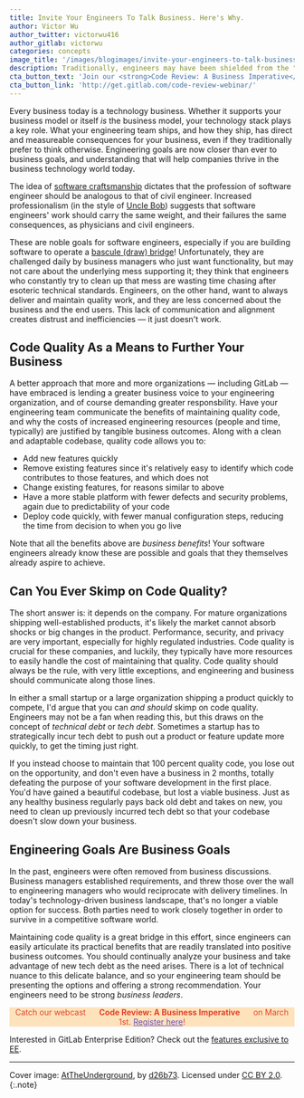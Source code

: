 ```yaml
---
title: Invite Your Engineers To Talk Business. Here's Why.
author: Victor Wu
author_twitter: victorwu416
author_gitlab: victorwu
categories: concepts
image_title: '/images/blogimages/invite-your-engineers-to-talk-business-heres-why.jpg'
description: Traditionally, engineers may have been shielded from the "business parts" of the organization. In today's technology landscape, that's no longer a viable option.
cta_button_text: 'Join our <strong>Code Review: A Business Imperative</strong> webcast live!'
cta_button_link: 'http://get.gitlab.com/code-review-webinar/'
---
```


Every business today is a technology business. Whether it supports your business model or itself _is_ the business model, your technology stack plays a key role. What your engineering team ships, and how they ship, has direct and measureable consequences for your business, even if they traditionally prefer to think otherwise. Engineering goals are now closer than ever to business goals, and understanding that will help companies thrive in the business technology world today. 

<!-- more -->

The idea of [software craftsmanship](https://en.wikipedia.org/wiki/Software_craftsmanship) dictates that the profession of software engineer should be analogous to that of civil engineer. Increased professionalism (in the style of [Uncle Bob](https://en.wikipedia.org/wiki/Robert_Cecil_Martin)) suggests that software engineers' work should carry the same weight, and their failures the same consequences, as physicians and civil engineers. 

These are noble goals for software engineers, especially if you are building software to operate a [bascule (draw) bridge](https://en.wikipedia.org/wiki/Bascule_bridge)! Unfortunately, they are challenged daily by business managers who just want functionality, but may not care about the underlying mess supporting it; they think that engineers who constantly try to clean up that mess are wasting time chasing after esoteric technical standards. Engineers, on the other hand, want to always deliver and maintain quality work, and they are less concerned about the business and the end users. This lack of communication and alignment creates distrust and inefficiencies — it just doesn't work. 

## Code Quality As a Means to Further Your Business

A better approach that more and more organizations — including GitLab — have embraced is lending a greater business voice to your engineering organization, and of course demanding greater responsbility. Have your engineering team communicate the benefits of maintaining quality code, and why the costs of increased engineering resources (people and time, typically) are justified by tangible business outcomes. Along with a clean and adaptable codebase, quality code allows you to:

* Add new features quickly
* Remove existing features since it's relatively easy to identify which code contributes to those features, and which does not
* Change existing features, for reasons similar to above
* Have a more stable platform with fewer defects and security problems, again due to predictability of your code
* Deploy code quickly, with fewer manual configuration steps, reducing the time from decision to when you go live

Note that all the benefits above are _business benefits_! Your software engineers already know these are possible and goals that they themselves already aspire to achieve. 

## Can You Ever Skimp on Code Quality?

The short answer is: it depends on the company. For mature organizations shipping well-established products, it's likely the market cannot absorb shocks or big changes in the product. Performance, security, and privacy are very important, especially for highly regulated industries. Code quality is crucial for these companies, and luckily, they typically have more resources to easily handle the cost of maintaining that quality. Code quality should always be the rule, with very little exceptions, and engineering and business should communicate along those lines.

In either a small startup or a large organization shipping a product quickly to compete, I'd argue that you can _and should_ skimp on code quality. Engineers may not be a fan when reading this, but this draws on the concept of _technical debt_ or _tech debt_. Sometimes a startup has to strategically incur tech debt to push out a product or feature update more quickly, to get the timing just right. 

If you instead choose to maintain that 100 percent quality code, you lose out on the opportunity, and don't even have a business in 2 months, totally defeating the purpose of your software development in the first place. You'd have gained a beautiful codebase, but lost a viable business. Just as any healthy business regularly pays back old debt and takes on new, you need to clean up previously incurred tech debt so that your codebase doesn't slow down your business. 

## Engineering Goals Are Business Goals

In the past, engineers were often removed from business discussions. Business managers established requirements, and threw those over the wall to engineering managers who would reciprocate with delivery timelines. In today's technology-driven business landscape, that's no longer a viable option for success. Both parties need to work closely together in order to survive in a competitive software world. 

Maintaining code quality is a great bridge in this effort, since engineers can easily articulate its practical benefits that are readily translated into positive business outcomes. You should continually analyze your business and take advantage of new tech debt as the need arises. There is a lot of technical nuance to this delicate balance, and so your engineering team should be presenting the options and offering a strong recommendation. Your engineers need to be strong _business leaders_.

<p class="alert alert-orange" style="background-color: rgba(252,163,38,.3); border-color: rgba(252,163,38,.3); color: rgb(226,67,41) !important; text-align: center;">Catch our webcast &nbsp;&nbsp;<i class="fa fa-gitlab" style="color:rgb(107,79,187); font-size:.85em" aria-hidden="true"></i> &nbsp;&nbsp;<strong>Code Review: A Business Imperative</strong> &nbsp;&nbsp;<i class="fa fa-gitlab" style="color:rgb(107,79,187); font-size:.85em" aria-hidden="true"></i> &nbsp;&nbsp;on March 1st. <a style="color: rgb(107,79,187);" href="http://get.gitlab.com/code-review-webinar/">Register here</a>!</p>

Interested in GitLab Enterprise Edition? Check out the [features exclusive to
EE](https://about.gitlab.com/gitlab-ee/).

----

Cover image: [AtTheUnderground](https://www.flickr.com/photos/draganbrankovic/14469494828/), by [d26b73](https://www.flickr.com/photos/draganbrankovic/). Licensed under [CC BY 2.0](https://creativecommons.org/licenses/by/2.0/legalcode).
{:.note}


